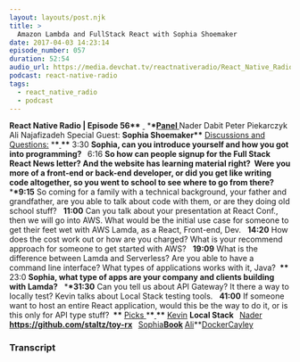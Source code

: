 ```yaml
---
layout: layouts/post.njk
title: >
  Amazon Lambda and FullStack React with Sophia Shoemaker
date: 2017-04-03 14:23:14
episode_number: 057
duration: 52:54
audio_url: https://media.devchat.tv/reactnativeradio/React_Native_Radio_Episode_57.mp3
podcast: react-native-radio
tags:
  - react_native_radio
  - podcast
---
```


**React Native Radio | Episode 56\*\*** <u> </u> \***\*<u>Panel </u>** Nader Dabit Peter Piekarczyk Ali Najafizadeh Special Guest: **Sophia Shoemaker\*\*** <u>Discussions and Questions:</u> \***\*<u> </u>\*\*** 3:30 **Sophia, can you introduce yourself and how you got into programming? &nbsp;** 6:16 **So how can people signup for the Full Stack React News letter? And the website has learning material right?&nbsp; Were you more of a front-end or back-end developer, or did you get like writing code altogether, so you went to school to see where to go from there?** &nbsp; \***\*9:15** So coming for a family with a technical background, your father and grandfather, are you able to talk about code with them, or are they doing old school stuff? &nbsp; **11:00** Can you talk about your presentation at React Conf., then we will go into AWS. What would be the initial use case for someone to get their feet wet with AWS Lamda, as a React, Front-end, Dev. &nbsp; **14:20** How does the cost work out or how are you charged? What is your recommend approach for someone to get started with AWS? &nbsp; **19:09** What is the difference between Lamda and Serverless? Are you able to have a command line interface? What types of applications works with it, Java? **&nbsp;\*\*** 23:0 **Sophia, what type of apps are your company and clients building with Lamda?** &nbsp; \***\*31:30** Can you tell us about API Gateway? It there a way to locally test? Kevin talks about Local Stack testing tools. &nbsp; **41:00** If someone want to host an entire React application, would this be the way to do it, or is this only for API type stuff? **&nbsp;\*\*** <u>Picks </u> \***\*<u> </u>\*\*** <u>Kevin</u> **Local Stack &nbsp;** <u>Nader </u> **https://github.com/staltz/toy-rx &nbsp;** <u>Sophia</u>**[Book](https://www.fullstackreact.com/)&nbsp;**<u>Ali</u>\*\*[Docker](https://www.docker.com/)[Cayley](https://github.com/cayleygraph/cayley)&nbsp;

### Transcript
